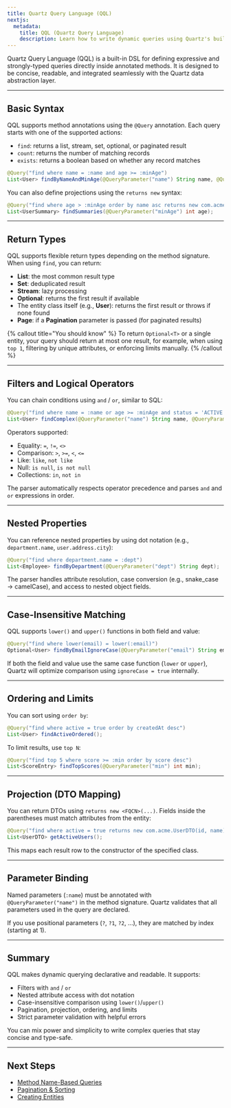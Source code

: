 ```yaml
---
title: Quartz Query Language (QQL)
nextjs:
  metadata:
    title: QQL (Quartz Query Language)
    description: Learn how to write dynamic queries using Quartz's built-in DSL, QQL.
---
```


Quartz Query Language (QQL) is a built-in DSL for defining expressive and strongly-typed queries directly inside annotated methods. It is designed to be concise, readable, and integrated seamlessly with the Quartz data abstraction layer.

---

## Basic Syntax

QQL supports method annotations using the `@Query` annotation. Each query starts with one of the supported actions:

* `find`: returns a list, stream, set, optional, or paginated result
* `count`: returns the number of matching records
* `exists`: returns a boolean based on whether any record matches

```java
@Query("find where name = :name and age >= :minAge")
List<User> findByNameAndMinAge(@QueryParameter("name") String name, @QueryParameter("minAge") int age);
```

You can also define projections using the `returns new` syntax:

```java
@Query("find where age > :minAge order by name asc returns new com.acme.UserSummary(id, name)")
List<UserSummary> findSummaries(@QueryParameter("minAge") int age);
```

---

## Return Types

QQL supports flexible return types depending on the method signature. When using `find`, you can return:

* **List<T>**: the most common result type
* **Set<T>**: deduplicated result
* **Stream<T>**: lazy processing
* **Optional<T>**: returns the first result if available
* The entity class itself (e.g., **User**): returns the first result or throws if none found
* **Page<T>**: if a **Pagination** parameter is passed (for paginated results)

{% callout title="You should know" %}
To return `Optional<T>` or a single entity, your query should return at most one result, for example, when using `top 1`, filtering by unique attributes, or enforcing limits manually.
{% /callout %}

---

## Filters and Logical Operators

You can chain conditions using `and` / `or`, similar to SQL:

```java
@Query("find where name = :name or age >= :minAge and status = 'ACTIVE'")
List<User> findComplex(@QueryParameter("name") String name, @QueryParameter("minAge") int age);
```

Operators supported:

* Equality: `=`, `!=`, `<>`
* Comparison: `>`, `>=`, `<`, `<=`
* Like: `like`, `not like`
* Null: `is null`, `is not null`
* Collections: `in`, `not in`

The parser automatically respects operator precedence and parses `and` and `or` expressions in order.

---

## Nested Properties

You can reference nested properties by using dot notation (e.g., `department.name`, `user.address.city`):

```java
@Query("find where department.name = :dept")
List<Employee> findByDepartment(@QueryParameter("dept") String dept);
```

The parser handles attribute resolution, case conversion (e.g., snake\_case → camelCase), and access to nested object fields.

---

## Case-Insensitive Matching

QQL supports `lower()` and `upper()` functions in both field and value:

```java
@Query("find where lower(email) = lower(:email)")
Optional<User> findByEmailIgnoreCase(@QueryParameter("email") String email);
```

If both the field and value use the same case function (`lower` or `upper`), Quartz will optimize comparison using `ignoreCase = true` internally.

---

## Ordering and Limits

You can sort using `order by`:

```java
@Query("find where active = true order by createdAt desc")
List<User> findActiveOrdered();
```

To limit results, use `top N`:

```java
@Query("find top 5 where score >= :min order by score desc")
List<ScoreEntry> findTopScores(@QueryParameter("min") int min);
```

---

## Projection (DTO Mapping)

You can return DTOs using `returns new <FQCN>(...)`. Fields inside the parentheses must match attributes from the entity:

```java
@Query("find where active = true returns new com.acme.UserDTO(id, name)")
List<UserDTO> getActiveUsers();
```

This maps each result row to the constructor of the specified class.

---

## Parameter Binding

Named parameters (`:name`) must be annotated with `@QueryParameter("name")` in the method signature. Quartz validates that all parameters used in the query are declared.

If you use positional parameters (`?`, `?1`, `?2`, ...), they are matched by index (starting at 1).

---

## Summary

QQL makes dynamic querying declarative and readable. It supports:

* Filters with `and` / `or`
* Nested attribute access with dot notation
* Case-insensitive comparison using `lower()`/`upper()`
* Pagination, projection, ordering, and limits
* Strict parameter validation with helpful errors

You can mix power and simplicity to write complex queries that stay concise and type-safe.

---

## Next Steps

* [Method Name-Based Queries](/docs/data/method-based-queries)
* [Pagination & Sorting](/docs/data/pagination)
* [Creating Entities](/docs/data/creating-entities)